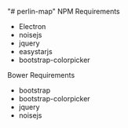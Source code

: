 "# perlin-map" 
NPM Requirements
- Electron
- noisejs
- jquery
- easystarjs
- bootstrap-colorpicker

Bower Requirements
- bootstrap
- bootstrap-colorpicker
- jquery
- noisejs
